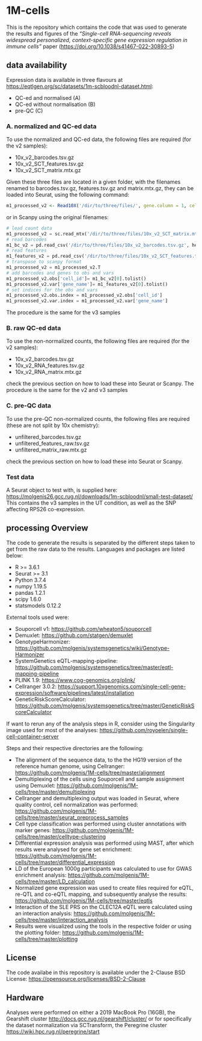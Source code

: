 # 1M-cells

This is the repository which contains the code that was used to generate the results and figures of the *“Single-cell RNA-sequencing reveals widespread personalized, context-specific gene expression regulation in immune cells”* paper (https://doi.org/10.1038/s41467-022-30893-5)

## data availability

Expression data is available in three flavours at https://eqtlgen.org/sc/datasets/1m-scbloodnl-dataset.html:
- QC-ed and normalised (A)
- QC-ed without normalisation (B)
- pre-QC (C)

### A. normalized and QC-ed data

To use the normalized and QC-ed data, the following files are required (for the v2 samples):
- 10x_v2_barcodes.tsv.gz
- 10x_v2_SCT_features.tsv.gz
- 10x_v2_SCT_matrix.mtx.gz

Given these three files are located in a given folder, with the filenames renamed to barcodes.tsv.gz, features.tsv.gz and matrix.mtx.gz, they can be loaded into Seurat, using the following command:
```r
m1_processed_v2 <- Read10X('/dir/to/three/files/', gene.column = 1, cell.column = 1)
```

or in Scanpy using the original filenames:

```python
# lead count data
m1_processed_v2 = sc.read_mtx('/dir/to/three/files/10x_v2_SCT_matrix.mtx.gz')
# read barcodes
m1_bc_v2 = pd.read_csv('/dir/to/three/files/10x_v2_barcodes.tsv.gz', header=None)
# read features
m1_features_v2 = pd.read_csv('/dir/to/three/files/10x_v2_SCT_features.tsv.gz', header=None)
# transpose to scanpy format
m1_processed_v2 = m1_processed_v2.T
# add barcodes and genes to obs and vars
m1_processed_v2.obs['cell_id']= m1_bc_v2[0].tolist()
m1_processed_v2.var['gene_name']= m1_features_v2[0].tolist()
# set indices for the obs and vars
m1_processed_v2.obs.index = m1_processed_v2.obs['cell_id']
m1_processed_v2.var.index = m1_processed_v2.var['gene_name']
```

The procedure is the same for the v3 samples


### B. raw QC-ed data

To use the non-normalized counts, the following files are required (for the v2 samples):
- 10x_v2_barcodes.tsv.gz
- 10x_v2_RNA_features.tsv.gz
- 10x_v2_RNA_matrix.mtx.gz

check the previous section on how to load these into Seurat or Scanpy. The procedure is the same for the v2 and v3 samples


### C. pre-QC data

To use the pre-QC non-normalized counts, the following files are required (these are not split by 10x chemistry):
- unfiltered_barcodes.tsv.gz
- unfiltered_features_raw.tsv.gz
- unfiltered_matrix_raw.mtx.gz

check the previous section on how to load these into Seurat or Scanpy.


### Test data
A Seurat object to test with, is supplied here: https://molgenis26.gcc.rug.nl/downloads/1m-scbloodnl/small-test-dataset/
This contains the v3 samples in the UT condition, as well as the SNP affecting RPS26 co-expression.


## processing Overview

The code to generate the results is separated by the different steps taken to get from the raw data to the results. Languages and packages are listed below:

  - R >= 3.6.1
  - Seurat >= 3.1
  - Python 3.7.4
  - numpy 1.19.5
  - pandas 1.2.1
  - scipy 1.6.0
  - statsmodels 0.12.2

External tools used were:

  - Souporcell v1: https://github.com/wheaton5/souporcell
  - Demuxlet: https://github.com/statgen/demuxlet
  - GenotypeHarmonizer: https://github.com/molgenis/systemsgenetics/wiki/Genotype-Harmonizer
  - SystemGenetics eQTL-mapping-pipeline: https://github.com/molgenis/systemsgenetics/tree/master/eqtl-mapping-pipeline
  - PLINK 1.9: https://www.cog-genomics.org/plink/
  - Cellranger 3.0.2: https://support.10xgenomics.com/single-cell-gene-expression/software/pipelines/latest/installation
  - GeneticRiskScoreCalculator: https://github.com/molgenis/systemsgenetics/tree/master/GeneticRiskScoreCalculator

If want to rerun any of the analysis steps in R, consider using the Singularity image used for most of the analyses: https://github.com/royoelen/single-cell-container-server

Steps and their respective directories are the following:

  - The alignment of the sequence data, to the the HG19 version of the reference human genome, using Cellranger: https://github.com/molgenis/1M-cells/tree/master/alignment
  - Demultiplexing of the cells using Souporcell and sample assignment using Demuxlet: https://github.com/molgenis/1M-cells/tree/master/demultiplexing
  - Cellranger and demultiplexing output was loaded in Seurat, where quality control, cell normalization was performed: https://github.com/molgenis/1M-cells/tree/master/seurat_preprocess_samples
  - Cell type classification was performed using cluster annotations with marker genes: https://github.com/molgenis/1M-cells/tree/master/celltype-clustering
  - Differential expression analysis was performed using MAST, after which results were analysed for gene set enrichment: https://github.com/molgenis/1M-cells/tree/master/differential_expression
  - LD of the European 1000g participants was calculated to use for GWAS enrichment analysis: https://github.com/molgenis/1M-cells/tree/master/LD_calculation
  - Normalized gene expression was used to create files required for eQTL, re-QTL and co-eQTL mapping, and subsequently analyse the results: https://github.com/molgenis/1M-cells/tree/master/eqtls
  - Interaction of the SLE PRS on the CLEC12A eQTL were calculated using an interaction analysis: https://github.com/molgenis/1M-cells/tree/master/interaction_analysis
  - Results were visualized using the tools in the respective folder or using the plotting folder: https://github.com/molgenis/1M-cells/tree/master/plotting


## License
The code availabe in this repository is available under the 2-Clause BSD License: https://opensource.org/licenses/BSD-2-Clause


## Hardware
Analyses were performed on either a 2019 MacBook Pro (16GB), the Gearshift cluster http://docs.gcc.rug.nl/gearshift/cluster/ or for specifically the dataset normalization via SCTransform, the Peregrine cluster https://wiki.hpc.rug.nl/peregrine/start
